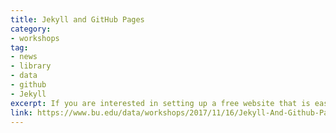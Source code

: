 ```yaml
---
title: Jekyll and GitHub Pages
category:
- workshops
tag: 
- news
- library
- data
- github
- Jekyll
excerpt: If you are interested in setting up a free website that is easy to maintain and preservable you will want to attend this session. Using the <a title="Programming Historian" href="https://programminghistorian.org/">Programming Historian's</a> lesson "<a title="Building a statics website with Jekyll and GitHub Pages" href="https://programminghistorian.org/lessons/building-static-sites-with-jekyll-github-pages">Building a static website with Jekyll and GitHub Pages</a>" this session will provide you with the basic tools needed to build your own website. Participants will learn&colon;<br><br>+ The benefits of a static website<br>+ How to build a local website with Jekyll<br>+ How to use GitHub pages<br>+ Some basic git commands<br><br>Installation guides and "office hours" for assistance will be provided after registration.<br><br>Join us in Mugar Library's Estin Room (room 302) at 12:30. Space is limited. Attendees will need to bring their own laptop in order to fully participate.<br><br> Date&colon; Nov. 16, 2017<br>Location&colon; Mugar Library Estin Room (302) <br>Time&colon; 12:30-1:30<br><br> <a class="btn-lg btn-success" role="button" href="https://forms.office.com/Pages/ResponsePage.aspx?id=zDJ91SHBj0iwe9_nBWgMcZ065r6Cdk5BvRcFWPtpp_ZURVhOUUZTWkNGNlBNTVU0MlFKRUsxNTVORy4u">Register</a>
link: https://www.bu.edu/data/workshops/2017/11/16/Jekyll-And-Github-Pages.html
---
```

